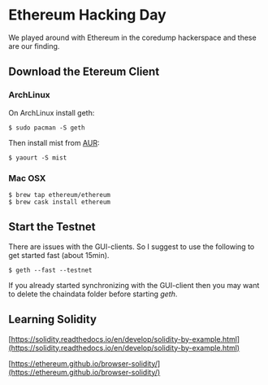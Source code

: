 # Ethereum Hacking Day

We played around with Ethereum in the coredump hackerspace and these are our finding.

## Download the Etereum Client

### ArchLinux

On ArchLinux install geth:

```
$ sudo pacman -S geth
```

Then install mist from [AUR](https://aur.archlinux.org/packages/mist/):

```
$ yaourt -S mist
```

### Mac OSX

```
$ brew tap ethereum/ethereum
$ brew cask install ethereum
```

## Start the Testnet

There are issues with the GUI-clients. So I suggest to use the following to get started fast \(about 15min\).

```
$ geth --fast --testnet
```

If you already started synchronizing with the GUI-client then you may want to delete the chaindata folder before starting _geth_.

## Learning Solidity

[https://solidity.readthedocs.io/en/develop/solidity-by-example.html](https://solidity.readthedocs.io/en/develop/solidity-by-example.html)

[https://ethereum.github.io/browser-solidity/](https://ethereum.github.io/browser-solidity/)

